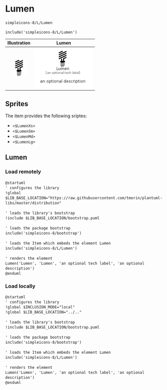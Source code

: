 # Lumen


```text
simpleicons-8/L/Lumen
```

```text
include('simpleicons-8/L/Lumen')
```



| Illustration | Lumen |
| :---: | :---: |
| ![illustration for Illustration](../../simpleicons-8/L/Lumen.png) | ![illustration for Lumen](../../simpleicons-8/L/Lumen.Local.png) |



## Sprites
The item provides the following sriptes:

- `<$LumenXs>`
- `<$LumenSm>`
- `<$LumenMd>`
- `<$LumenLg>`





## Lumen

### Load remotely
```plantuml
@startuml
' configures the library
!global $LIB_BASE_LOCATION="https://raw.githubusercontent.com/tmorin/plantuml-libs/master/distribution"

' loads the library's bootstrap
!include $LIB_BASE_LOCATION/bootstrap.puml

' loads the package bootstrap
include('simpleicons-8/bootstrap')

' loads the Item which embeds the element Lumen
include('simpleicons-8/L/Lumen')

' renders the element
Lumen('Lumen', 'Lumen', 'an optional tech label', 'an optional description')
@enduml
```

### Load locally
```plantuml
@startuml
' configures the library
!global $INCLUSION_MODE="local"
!global $LIB_BASE_LOCATION="../.."

' loads the library's bootstrap
!include $LIB_BASE_LOCATION/bootstrap.puml

' loads the package bootstrap
include('simpleicons-8/bootstrap')

' loads the Item which embeds the element Lumen
include('simpleicons-8/L/Lumen')

' renders the element
Lumen('Lumen', 'Lumen', 'an optional tech label', 'an optional description')
@enduml
```

